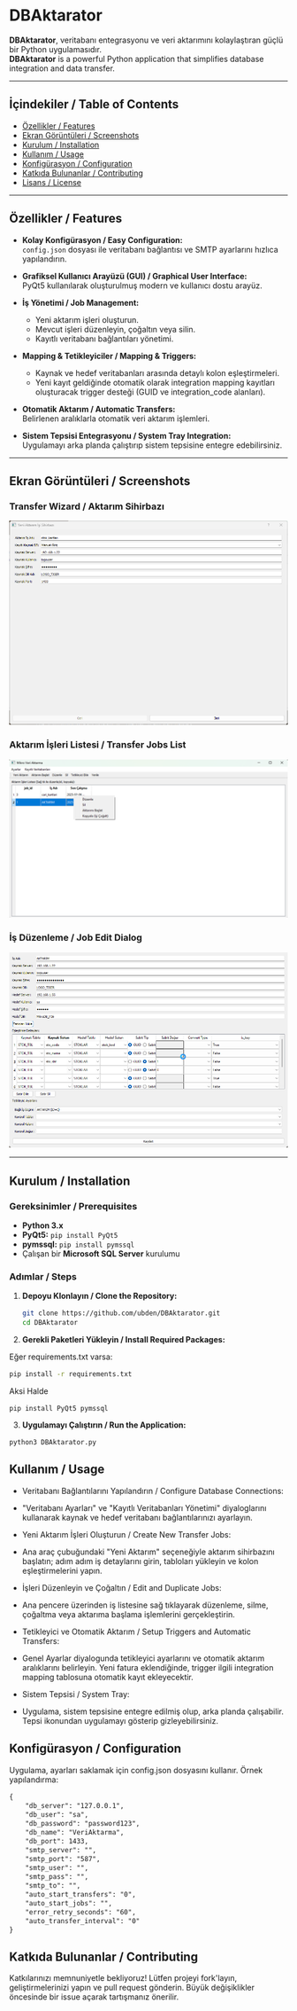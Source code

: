 # DBAktarator

**DBAktarator**, veritabanı entegrasyonu ve veri aktarımını kolaylaştıran güçlü bir Python uygulamasıdır.  
**DBAktarator** is a powerful Python application that simplifies database integration and data transfer.

---

## İçindekiler / Table of Contents

- [Özellikler / Features](#özellikler--features)
- [Ekran Görüntüleri / Screenshots](#ekran-görüntüleri--screenshots)
- [Kurulum / Installation](#kurulum--installation)
- [Kullanım / Usage](#kullanım--usage)
- [Konfigürasyon / Configuration](#konfigürasyon--configuration)
- [Katkıda Bulunanlar / Contributing](#katkıda-bulunanlar--contributing)
- [Lisans / License](#lisans--license)

---

## Özellikler / Features

- **Kolay Konfigürasyon / Easy Configuration:**  
  `config.json` dosyası ile veritabanı bağlantısı ve SMTP ayarlarını hızlıca yapılandırın.
  
- **Grafiksel Kullanıcı Arayüzü (GUI) / Graphical User Interface:**  
  PyQt5 kullanılarak oluşturulmuş modern ve kullanıcı dostu arayüz.

- **İş Yönetimi / Job Management:**  
  - Yeni aktarım işleri oluşturun.
  - Mevcut işleri düzenleyin, çoğaltın veya silin.
  - Kayıtlı veritabanı bağlantıları yönetimi.

- **Mapping & Tetikleyiciler / Mapping & Triggers:**  
  - Kaynak ve hedef veritabanları arasında detaylı kolon eşleştirmeleri.
  - Yeni kayıt geldiğinde otomatik olarak integration mapping kayıtları oluşturacak trigger desteği (GUID ve integration_code alanları).

- **Otomatik Aktarım / Automatic Transfers:**  
  Belirlenen aralıklarla otomatik veri aktarım işlemleri.

- **Sistem Tepsisi Entegrasyonu / System Tray Integration:**  
  Uygulamayı arka planda çalıştırıp sistem tepsisine entegre edebilirsiniz.

---

## Ekran Görüntüleri / Screenshots

### Transfer Wizard / Aktarım Sihirbazı
![Job Wizard](https://raw.githubusercontent.com/ubden/DBAktarator/refs/heads/main/screenshoots/job-wizard.png)

### Aktarım İşleri Listesi / Transfer Jobs List
![Jobs List](https://raw.githubusercontent.com/ubden/DBAktarator/refs/heads/main/screenshoots/jobs.png)

### İş Düzenleme / Job Edit Dialog
![Job Edit](https://raw.githubusercontent.com/ubden/DBAktarator/refs/heads/main/screenshoots/jop-edit.png)

---

## Kurulum / Installation

### Gereksinimler / Prerequisites

- **Python 3.x**
- **PyQt5:** `pip install PyQt5`
- **pymssql:** `pip install pymssql`
- Çalışan bir **Microsoft SQL Server** kurulumu

### Adımlar / Steps

1. **Depoyu Klonlayın / Clone the Repository:**

   ```bash
   git clone https://github.com/ubden/DBAktarator.git
   cd DBAktarator
   ```
2. **Gerekli Paketleri Yükleyin / Install Required Packages:**

Eğer requirements.txt varsa:
```bash
pip install -r requirements.txt
```
Aksi Halde

```
pip install PyQt5 pymssql
```

3) **Uygulamayı Çalıştırın / Run the Application:**
```
python3 DBAktarator.py
```

## Kullanım / Usage
- Veritabanı Bağlantılarını Yapılandırın / Configure Database Connections:
- "Veritabanı Ayarları" ve "Kayıtlı Veritabanları Yönetimi" diyaloglarını kullanarak kaynak ve hedef veritabanı bağlantılarınızı ayarlayın.

- Yeni Aktarım İşleri Oluşturun / Create New Transfer Jobs:
- Ana araç çubuğundaki "Yeni Aktarım" seçeneğiyle aktarım sihirbazını başlatın; adım adım iş detaylarını girin, tabloları yükleyin ve kolon eşleştirmelerini yapın.

- İşleri Düzenleyin ve Çoğaltın / Edit and Duplicate Jobs:
- Ana pencere üzerinden iş listesine sağ tıklayarak düzenleme, silme, çoğaltma veya aktarıma başlama işlemlerini gerçekleştirin.

- Tetikleyici ve Otomatik Aktarım / Setup Triggers and Automatic Transfers:
- Genel Ayarlar diyalogunda tetikleyici ayarlarını ve otomatik aktarım aralıklarını belirleyin. Yeni fatura eklendiğinde, trigger ilgili integration mapping tablosuna otomatik kayıt ekleyecektir.

- Sistem Tepsisi / System Tray:
- Uygulama, sistem tepsisine entegre edilmiş olup, arka planda çalışabilir. Tepsi ikonundan uygulamayı gösterip gizleyebilirsiniz.

## Konfigürasyon / Configuration
Uygulama, ayarları saklamak için config.json dosyasını kullanır. Örnek yapılandırma:
```
{
    "db_server": "127.0.0.1",
    "db_user": "sa",
    "db_password": "password123",
    "db_name": "VeriAktarma",
    "db_port": 1433,
    "smtp_server": "",
    "smtp_port": "587",
    "smtp_user": "",
    "smtp_pass": "",
    "smtp_to": "",
    "auto_start_transfers": "0",
    "auto_start_jobs": "",
    "error_retry_seconds": "60",
    "auto_transfer_interval": "0"
}
```

## Katkıda Bulunanlar / Contributing
Katkılarınızı memnuniyetle bekliyoruz! Lütfen projeyi fork'layın, geliştirmelerinizi yapın ve pull request gönderin. Büyük değişiklikler öncesinde bir issue açarak tartışmanız önerilir.





